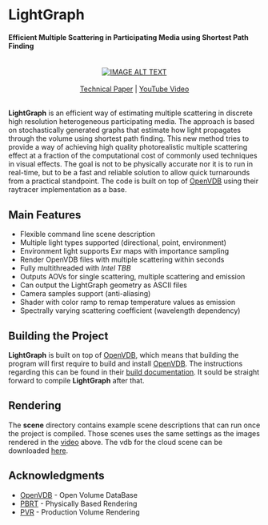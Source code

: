 # LightGraph
#### Efficient Multiple Scattering in Participating Media using Shortest Path Finding

<div align="center">
  <br>
  <a href="https://www.youtube.com/watch?v=BEbdy-7v5cE"><img src="https://img.youtube.com/vi/BEbdy-7v5cE/0.jpg" alt="IMAGE ALT TEXT"></a>
  <br><br>
  <a href="https://drive.google.com/file/d/1gPweA_EjzZ-LnGEMgiLaPmhjSYhiB6nC/view?usp=sharing">Technical Paper</a>
  | <a href="https://www.youtube.com/watch?v=BEbdy-7v5cE">YouTube Video</a>
  <br><br>
</div>

**LightGraph** is an efficient way of estimating multiple scattering in
discrete high resolution heterogeneous participating media. The approach is based on stochastically generated graphs that estimate how light propagates through the volume using shortest path finding. This new method tries to provide a way of achieving high quality photorealistic multiple scattering effect at a fraction of the computational cost of commonly used techniques in visual effects. The goal is not to be physically accurate nor it is to run in real-time, but to be a fast and reliable solution to allow quick turnarounds from a practical standpoint. The code is built on top of [OpenVDB](https://github.com/AcademySoftwareFoundation/openvdb) using their raytracer implementation as a base.

## Main Features

* Flexible command line scene description
* Multiple light types supported (directional, point, environment)
* Environment light supports Exr maps with importance sampling
* Render OpenVDB files with multiple scattering within seconds
* Fully multithreaded with *Intel TBB*
* Outputs AOVs for single scattering, multiple scattering and emission
* Can output the LightGraph geometry as ASCII files
* Camera samples support (anti-aliasing)
* Shader with color ramp to remap temperature values as emission
* Spectrally varying scattering coefficient (wavelength dependency)

## Building the Project

**LightGraph** is built on top of [OpenVDB](https://github.com/AcademySoftwareFoundation/openvdb), which means that building the program will first require to build and install [OpenVDB](https://github.com/AcademySoftwareFoundation/openvdb). The instructions regarding this can be found in their [build documentation](https://www.openvdb.org/documentation/doxygen/build.html). It sould be straight forward to compile **LightGraph** after that.

## Rendering

The **scene** directory contains example scene descriptions that can run once the project is compiled. Those scenes uses the same settings as the images rendered in the [video](https://www.youtube.com/watch?v=BEbdy-7v5cE) above. The vdb for the cloud scene can be downloaded [here](https://www.technology.disneyanimation.com/clouds).

## Acknowledgments

* [OpenVDB](https://github.com/AcademySoftwareFoundation/openvdb) - Open Volume DataBase
* [PBRT](https://github.com/mmp/pbrt-v3/) - Physically Based Rendering
* [PVR](https://github.com/pvrbook/pvr) - Production Volume Rendering
